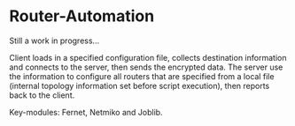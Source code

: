 # Router-Automation
Still a work in progress...

Client loads in a specified configuration file, collects destination information and connects to the server, then sends the encrypted data. 
The server use the information to configure all routers that are specified from a local file (internal topology information set before script execution), 
then reports back to the client. 

Key-modules: Fernet, Netmiko and Joblib.

